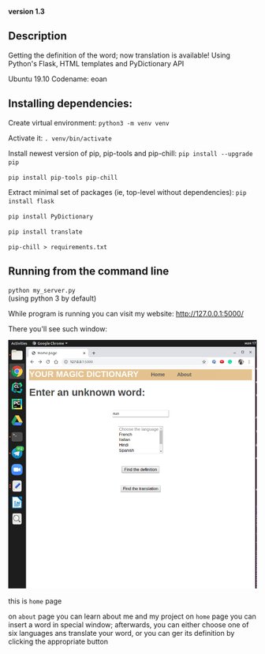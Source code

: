 **version 1.3**

## Description

Getting the definition of the word; now translation is available!
Using Python's Flask, HTML templates and PyDictionary API 

Ubuntu 19.10
Codename: eoan


## Installing dependencies:
Create virtual environment:
`python3 -m venv venv`

Activate it:
`. venv/bin/activate`

Install newest version of pip, pip-tools and pip-chill:
`pip install --upgrade pip`

`pip install pip-tools pip-chill`

Extract minimal set of packages (ie, top-level without dependencies):
`pip install flask`

`pip install PyDictionary`

`pip install translate`

`pip-chill > requirements.txt`

## Running from the command line

`python my_server.py`  
(using python 3 by default)

While program is running you can visit my website:
http://127.0.0.1:5000/

There you'll see such window:

![](Picture/Screenshot.png)

this is `home` page

on `about` page you can learn about me and my project
on `home` page you can insert a word in special window; afterwards, you can either choose one of six languages ans translate your word, or you can ger its definition by clicking the appropriate button  


